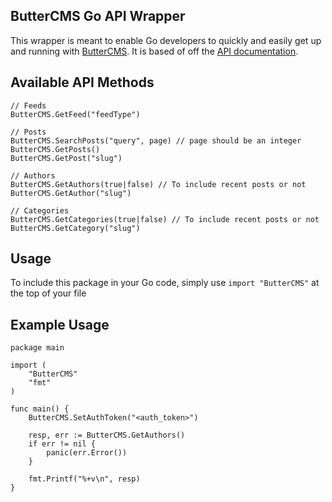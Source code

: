 ## ButterCMS Go API Wrapper
This wrapper is meant to enable Go developers to quickly and easily get up and running with [ButterCMS](https://buttercms.com/). It is based of off the [API documentation](https://buttercms.com/docs/api/).

## Available API Methods
```
// Feeds
ButterCMS.GetFeed("feedType")

// Posts
ButterCMS.SearchPosts("query", page) // page should be an integer
ButterCMS.GetPosts()
ButterCMS.GetPost("slug")

// Authors
ButterCMS.GetAuthors(true|false) // To include recent posts or not
ButterCMS.GetAuthor("slug")

// Categories
ButterCMS.GetCategories(true|false) // To include recent posts or not
ButterCMS.GetCategory("slug")
```

## Usage
To include this package in your Go code, simply use `import "ButterCMS"` at the top of your file

## Example Usage
```
package main

import (
	"ButterCMS"
	"fmt"
)

func main() {
	ButterCMS.SetAuthToken("<auth_token>")

	resp, err := ButterCMS.GetAuthors()
	if err != nil {
		panic(err.Error())
	}

	fmt.Printf("%+v\n", resp)
}

```
